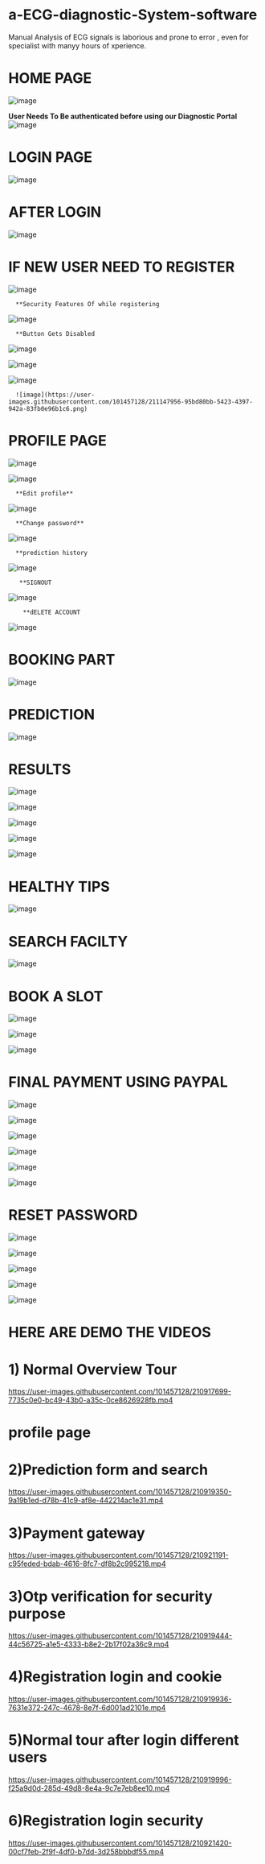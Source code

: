 # a-ECG-diagnostic-System-software
Manual Analysis of ECG signals is laborious and prone to error , even for specialist with manyy hours of xperience.

# HOME PAGE
  ![image](https://user-images.githubusercontent.com/101457128/211147145-0c9ea027-bad2-484f-9af0-59d28ad3bb53.png)

**User Needs To Be authenticated before using our Diagnostic Portal**
![image](https://user-images.githubusercontent.com/101457128/211147201-2711fe95-fef2-4681-b9ef-2fe63c321d14.png)

# LOGIN PAGE
![image](https://user-images.githubusercontent.com/101457128/211147448-41b42d46-2cc3-42f9-878e-41dfe30a955d.png)

# AFTER LOGIN
![image](https://user-images.githubusercontent.com/101457128/211147554-46b1a872-3945-4d0a-a9ab-0307a75d9f34.png)

# IF NEW USER NEED TO REGISTER
![image](https://user-images.githubusercontent.com/101457128/211147640-1b589ee7-7db7-46f6-b667-9a9b600b2ea2.png)

      **Security Features Of while registering
![image](https://user-images.githubusercontent.com/101457128/211147822-90c2c5d3-8052-4ac6-a3fd-63c15da671a8.png)

      **Button Gets Disabled
![image](https://user-images.githubusercontent.com/101457128/211147861-57eadf2e-441e-451a-a0fe-14447a7db8cd.png)
      
![image](https://user-images.githubusercontent.com/101457128/211147898-a1f1974e-ef79-45dc-9bfb-38fb6dc98f7c.png)

![image](https://user-images.githubusercontent.com/101457128/211147924-f4c3dd8e-1066-4a88-9b2a-b1712eb5e9a7.png)
      
      ![image](https://user-images.githubusercontent.com/101457128/211147956-95bd80bb-5423-4397-942a-83fb0e96b1c6.png)

# PROFILE PAGE

![image](https://user-images.githubusercontent.com/101457128/211148339-7369e386-8ee0-4f58-aaef-f80e68ede41c.png)

![image](https://user-images.githubusercontent.com/101457128/211148105-510fa397-2091-43af-9ce9-833fa10b61fd.png)

      **Edit profile**
      
![image](https://user-images.githubusercontent.com/101457128/211148494-d5f7839b-4df8-47e2-a44b-74cd985a6ac2.png)

      **Change password**
      
![image](https://user-images.githubusercontent.com/101457128/211148512-d2ebce31-7cdd-49b7-9bcd-487d91419a17.png)
      
      **prediction history
      
      
![image](https://user-images.githubusercontent.com/101457128/211148639-9268e273-52b5-4ace-b0f7-30240d4f3ce7.png)
       
       **SIGNOUT
       
![image](https://user-images.githubusercontent.com/101457128/211148677-3aab6e4f-a772-4d21-8908-54b6add2395b.png)

        **dELETE ACCOUNT
        
![image](https://user-images.githubusercontent.com/101457128/211148709-4af049c7-167a-48b4-bdd6-fc458cfa0bd4.png)

# BOOKING PART

![image](https://user-images.githubusercontent.com/101457128/211148730-f3ff632e-c38d-4551-92cf-bf6b43b8c0fe.png)

# PREDICTION

![image](https://user-images.githubusercontent.com/101457128/211148754-a3eaa1ea-14bc-41d8-b2eb-d6d98b9fc34e.png)

# RESULTS
![image](https://user-images.githubusercontent.com/101457128/211148842-ecf9a916-8485-4003-8031-3d5ae3483615.png)

![image](https://user-images.githubusercontent.com/101457128/211148872-e0907c19-5e7a-4da4-a3f5-dcdcc3fb41c8.png)

![image](https://user-images.githubusercontent.com/101457128/211148897-dfc20db4-6356-4384-a121-7d353077b72c.png)

![image](https://user-images.githubusercontent.com/101457128/211148924-56842b90-ddb2-423a-af50-d8df18fa3d99.png)

![image](https://user-images.githubusercontent.com/101457128/211148940-fe459049-e0a8-4e68-9247-3336cdd58962.png)

# HEALTHY TIPS
![image](https://user-images.githubusercontent.com/101457128/211148987-6a42562c-b1a5-4ed1-92f0-d0f7858858d9.png)

# SEARCH FACILTY

![image](https://user-images.githubusercontent.com/101457128/211149020-d084f1bc-629a-4712-a5f0-514de3c4de1f.png)

# BOOK A SLOT
![image](https://user-images.githubusercontent.com/101457128/211149040-07e833dc-3ee8-4e34-ba5e-2c11d43ed050.png)

![image](https://user-images.githubusercontent.com/101457128/211149052-064ae0de-8beb-472e-9121-ee6ee9f43eb6.png)

![image](https://user-images.githubusercontent.com/101457128/211149075-8ce2434d-d53b-43b3-9692-9b7448a983af.png)


# FINAL PAYMENT USING PAYPAL

![image](https://user-images.githubusercontent.com/101457128/211149111-32abaed6-2ce7-4551-a790-2fe4f45d4c42.png)

![image](https://user-images.githubusercontent.com/101457128/211149161-5a2aa1f0-91a0-4561-be2f-689b8a1c7f86.png)

![image](https://user-images.githubusercontent.com/101457128/211149188-a5944bec-c176-4ce4-9c0d-c9621a101fff.png)

![image](https://user-images.githubusercontent.com/101457128/211149205-8851da8b-aeab-4de5-bb6a-1ead468eefe1.png)

![image](https://user-images.githubusercontent.com/101457128/211149216-34c0d0e3-3ced-4bf9-bc73-85762e69b468.png)

![image](https://user-images.githubusercontent.com/101457128/211149246-aae87568-dbe1-4d1c-9c72-a0ad480c2067.png)


# RESET PASSWORD

![image](https://user-images.githubusercontent.com/101457128/211149280-c16e1ea3-b1c5-4b2f-add2-26bd7c828187.png)

![image](https://user-images.githubusercontent.com/101457128/211149292-ff2f073e-695b-40a4-8569-1690d1fc42b9.png)

![image](https://user-images.githubusercontent.com/101457128/211149300-696a0104-3b16-47fe-b61f-be72076711f6.png)

![image](https://user-images.githubusercontent.com/101457128/211149363-369dda45-7624-4f01-a450-5644176bd3f0.png)

![image](https://user-images.githubusercontent.com/101457128/211149374-355cf289-a781-4885-8146-462b035af92a.png)


# HERE ARE DEMO THE VIDEOS

# 1) Normal Overview Tour

https://user-images.githubusercontent.com/101457128/210917699-7735c0e0-bc49-43b0-a35c-0ce8626928fb.mp4

# profile page


# 2)Prediction form and search

https://user-images.githubusercontent.com/101457128/210919350-9a19b1ed-d78b-41c9-af8e-442214ac1e31.mp4

# 3)Payment gateway 

https://user-images.githubusercontent.com/101457128/210921191-c95feded-bdab-4616-8fc7-df8b2c995218.mp4

# 3)Otp verification for security purpose 

https://user-images.githubusercontent.com/101457128/210919444-44c56725-a1e5-4333-b8e2-2b17f02a36c9.mp4


# 4)Registration login and cookie

https://user-images.githubusercontent.com/101457128/210919936-7631e372-247c-4678-8e7f-6d001ad2101e.mp4


# 5)Normal tour after login different users

https://user-images.githubusercontent.com/101457128/210919996-f25a9d0d-285d-49d8-8e4a-9c7e7eb8ee10.mp4


# 6)Registration login security

https://user-images.githubusercontent.com/101457128/210921420-00cf7feb-2f9f-4df0-b7dd-3d258bbbdf55.mp4



